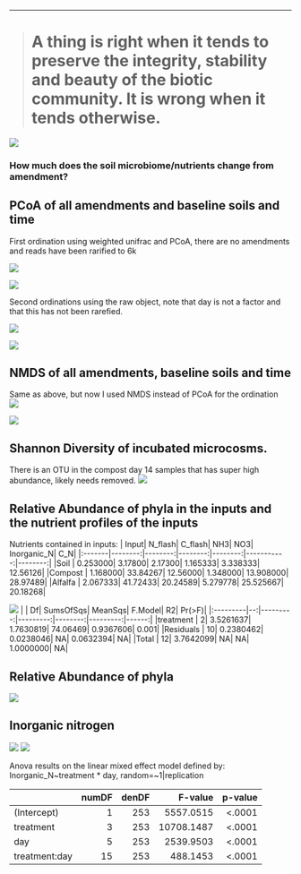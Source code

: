 ------------------------------------------------------------------------

> A thing is right when it tends to preserve the integrity, stability and beauty of the biotic community. It is wrong when it tends otherwise.
> ============================================================================================================================================

![](./images/giphy.gif)

### How much does the soil microbiome/nutrients change from amendment?

PCoA of all amendments and baseline soils and time
--------------------------------------------------

First ordination using weighted unifrac and PCoA, there are no
amendments and reads have been rarified to 6k

![](./Figures/day.PCoA.wunifrac.png)

![](./Figures/trt.PCoA.wunifrac.png)

Second ordinations using the raw object, note that day is not a factor
and that this has not been rarefied.

![](./Figures/raw.day.PCoA.wunifrac.png)

![](./Figures/raw.trt.PCoA.wunifrac.png)

NMDS of all amendments, baseline soils and time
-----------------------------------------------

Same as above, but now I used NMDS instead of PCoA for the ordination  
![](./Figures/day.NMDS.wunifrac.png)

![](./Figures/trt.NMDS.wunifrac.png)

Shannon Diversity of incubated microcosms.
------------------------------------------

There is an OTU in the compost day 14 samples that has super high
abundance, likely needs removed. ![](./Figures/shannon.diversity.png)

Relative Abundance of phyla in the inputs and the nutrient profiles of the inputs
---------------------------------------------------------------------------------

Nutrients contained in inputs: | Input| N\_flash| C\_flash| NH3| NO3|
Inorganic\_N| C\_N|
|:-------|--------:|--------:|--------:|--------:|-----------:|--------:|
|Soil | 0.253000| 3.17800| 2.17300| 1.165333| 3.338333| 12.56126|
|Compost | 1.168000| 33.84267| 12.56000| 1.348000| 13.908000| 28.97489|
|Alfalfa | 2.067333| 41.72433| 20.24589| 5.279778| 25.525667| 20.18268|

![](./Figures/rela_abund_input.png) | | Df| SumsOfSqs| MeanSqs| F.Model|
R2| Pr(&gt;F)|
|:---------|--:|---------:|---------:|--------:|---------:|------:|
|treatment | 2| 3.5261637| 1.7630819| 74.06469| 0.9367606| 0.001|
|Residuals | 10| 0.2380462| 0.0238046| NA| 0.0632394| NA| |Total | 12|
3.7642099| NA| NA| 1.0000000| NA|

Relative Abundance of phyla
---------------------------

![](./Figures/rela_abund.png)

Inorganic nitrogen
------------------

![](./Figures/inorganic_N_plot.png)
![](./Figures/inorganic_N_plot_diff.png)

Anova results on the linear mixed effect model defined by:
Inorganic\_N~treatment \* day, random=~1|replication

<table>
<thead>
<tr class="header">
<th align="left"></th>
<th align="right">numDF</th>
<th align="right">denDF</th>
<th align="right">F-value</th>
<th align="right">p-value</th>
</tr>
</thead>
<tbody>
<tr class="odd">
<td align="left">(Intercept)</td>
<td align="right">1</td>
<td align="right">253</td>
<td align="right">5557.0515</td>
<td align="right">&lt;.0001</td>
</tr>
<tr class="even">
<td align="left">treatment</td>
<td align="right">3</td>
<td align="right">253</td>
<td align="right">10708.1487</td>
<td align="right">&lt;.0001</td>
</tr>
<tr class="odd">
<td align="left">day</td>
<td align="right">5</td>
<td align="right">253</td>
<td align="right">2539.9503</td>
<td align="right">&lt;.0001</td>
</tr>
<tr class="even">
<td align="left">treatment:day</td>
<td align="right">15</td>
<td align="right">253</td>
<td align="right">488.1453</td>
<td align="right">&lt;.0001</td>
</tr>
</tbody>
</table>
